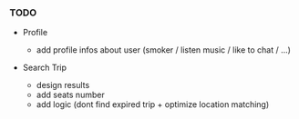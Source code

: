 ### TODO

- Profile
    * add profile infos about user (smoker / listen music / like to chat / ...)


- Search Trip
    * design results
    * add seats number
    * add logic (dont find expired trip + optimize location matching)